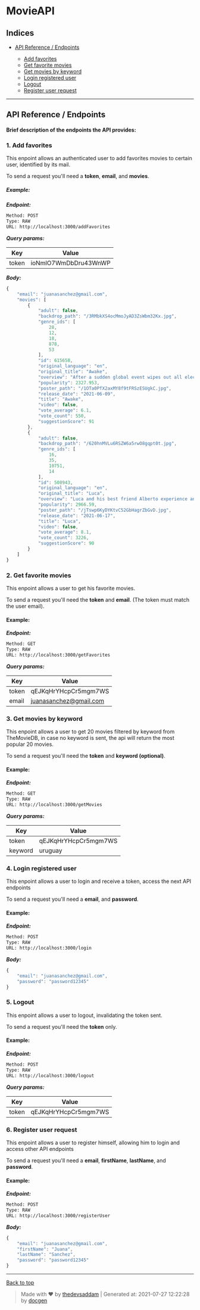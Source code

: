 
# MovieAPI

## Indices

* [API Reference / Endpoints](#api-reference/endpoints)

  * [Add favorites](#1-add-favorites)
  * [Get favorite movies](#2-get-favorite-movies)
  * [Get movies by keyword](#3-get-movies-by-keyword)
  * [Login registered user](#4-login-registered-user)
  * [Logout](#5-logout)
  * [Register user request](#6-register-user-request)


--------


## API Reference / Endpoints

#### Brief description of the endpoints the API provides:

### 1. Add favorites


This enpoint allows an authenticated user to add favorites movies to certain user, identified by its mail.

To send a request you'll need a **token**, **email**, and **movies**.

##### Example:


***Endpoint:***

```bash
Method: POST
Type: RAW
URL: http://localhost:3000/addFavorites
```



***Query params:***

| Key | Value |
| --- | ------|
| token | ioNmlO7WmDbDru43WnWP |



***Body:***

```js        
{
    "email": "juanasanchez@gmail.com",
    "movies": [
        {
            "adult": false,
            "backdrop_path": "/3RMbkXS4ocMmoJyAD3ZsWbm32Kx.jpg",
            "genre_ids": [
                28,
                12,
                18,
                878,
                53
            ],
            "id": 615658,
            "original_language": "en",
            "original_title": "Awake",
            "overview": "After a sudden global event wipes out all electronics and takes away humankind’s ability to sleep, chaos quickly begins to consume the world. Only Jill, an ex-soldier with a troubled past, may hold the key to a cure in the form of her own daughter. The question is, can Jill safely deliver her daughter and save the world before she herself loses her mind.",
            "popularity": 2327.953,
            "poster_path": "/1OTa0PfX2axMY8f9tFRSzESUgkC.jpg",
            "release_date": "2021-06-09",
            "title": "Awake",
            "video": false,
            "vote_average": 6.1,
            "vote_count": 550,
            "suggestionScore": 91
        },
        {
            "adult": false,
            "backdrop_path": "/620hnMVLu6RSZW6a5rwO8gqpt0t.jpg",
            "genre_ids": [
                16,
                35,
                10751,
                14
            ],
            "id": 508943,
            "original_language": "en",
            "original_title": "Luca",
            "overview": "Luca and his best friend Alberto experience an unforgettable summer on the Italian Riviera. But all the fun is threatened by a deeply-held secret: they are sea monsters from another world just below the water’s surface.",
            "popularity": 2966.59,
            "poster_path": "/jTswp6KyDYKtvC52GbHagrZbGvD.jpg",
            "release_date": "2021-06-17",
            "title": "Luca",
            "video": false,
            "vote_average": 8.1,
            "vote_count": 3226,
            "suggestionScore": 90
        }
    ]
}
```



### 2. Get favorite movies


This enpoint allows a user to get his favorite movies.

To send a request you'll need the **token** and **email**. (The token must match the user email).

#### Example:


***Endpoint:***

```bash
Method: GET
Type: RAW
URL: http://localhost:3000/getFavorites
```



***Query params:***

| Key | Value |
| --- | ------|
| token | qEJKqHrYHcpCr5mgm7WS |
| email | juanasanchez@gmail.com |



### 3. Get movies by keyword


This enpoint allows a user to get 20 movies filtered by keyword from TheMovieDB, in case no keyword is sent, the api will return the most popular 20 movies. 

To send a request you'll need the **token** and **keyword (optional)**.


#### Example:


***Endpoint:***

```bash
Method: GET
Type: RAW
URL: http://localhost:3000/getMovies
```



***Query params:***

| Key | Value |
| --- | ------|
| token | qEJKqHrYHcpCr5mgm7WS |
| keyword | uruguay |



### 4. Login registered user


This enpoint allows a user to login and receive a token, access the next API endpoints

To send a request you'll need a **email**, and **password**.

#### Example:


***Endpoint:***

```bash
Method: POST
Type: RAW
URL: http://localhost:3000/login
```



***Body:***

```js        
{
    "email": "juanasanchez@gmail.com",
    "password": "password12345"
}
```



### 5. Logout


This enpoint allows a user to logout, invalidating the token sent.

To send a request you'll need the **token** only.

#### Example:


***Endpoint:***

```bash
Method: POST
Type: RAW
URL: http://localhost:3000/logout
```



***Query params:***

| Key | Value |
| --- | ------|
| token | qEJKqHrYHcpCr5mgm7WS |



### 6. Register user request


This enpoint allows a user to register himself, allowing him to login and access other API endpoints

To send a request you'll need a **email**, **firstName**, **lastName**, and **password**.

#### Example:


***Endpoint:***

```bash
Method: POST
Type: RAW
URL: http://localhost:3000/registerUser
```



***Body:***

```js        
{
    "email": "juanasanchez@gmail.com",
    "firstName": "Juana",
    "lastName": "Sanchez",
    "password": "password12345"
}
```



---
[Back to top](#api-reference--endpoints)
> Made with &#9829; by [thedevsaddam](https://github.com/thedevsaddam) | Generated at: 2021-07-27 12:22:28 by [docgen](https://github.com/thedevsaddam/docgen)
